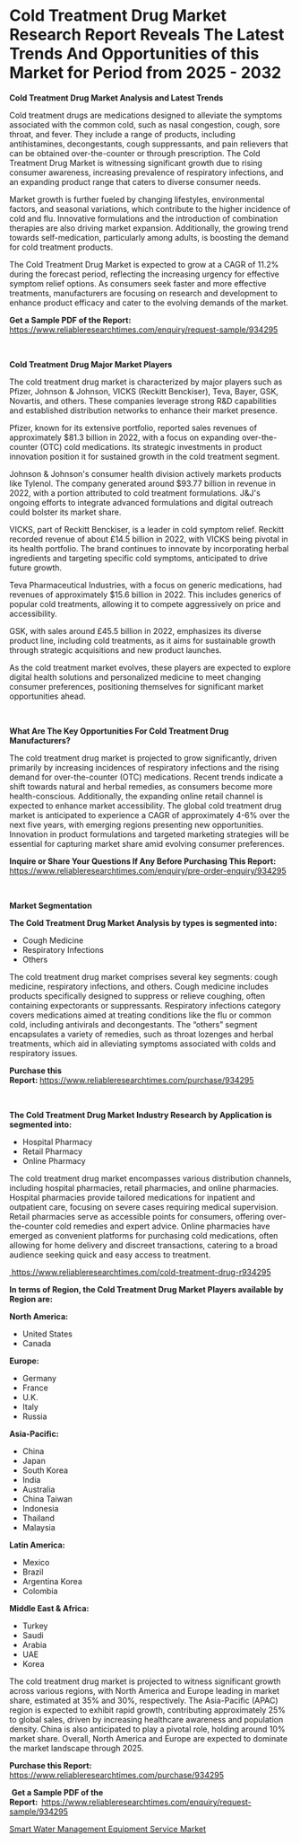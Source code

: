 <p><h1>Cold Treatment Drug Market Research Report Reveals The Latest Trends And Opportunities of this Market for Period from 2025 - 2032</h1></p><p><strong>Cold Treatment Drug Market Analysis and Latest Trends</strong></p>
<p><p>Cold treatment drugs are medications designed to alleviate the symptoms associated with the common cold, such as nasal congestion, cough, sore throat, and fever. They include a range of products, including antihistamines, decongestants, cough suppressants, and pain relievers that can be obtained over-the-counter or through prescription. The Cold Treatment Drug Market is witnessing significant growth due to rising consumer awareness, increasing prevalence of respiratory infections, and an expanding product range that caters to diverse consumer needs.</p><p>Market growth is further fueled by changing lifestyles, environmental factors, and seasonal variations, which contribute to the higher incidence of cold and flu. Innovative formulations and the introduction of combination therapies are also driving market expansion. Additionally, the growing trend towards self-medication, particularly among adults, is boosting the demand for cold treatment products. </p><p>The Cold Treatment Drug Market is expected to grow at a CAGR of 11.2% during the forecast period, reflecting the increasing urgency for effective symptom relief options. As consumers seek faster and more effective treatments, manufacturers are focusing on research and development to enhance product efficacy and cater to the evolving demands of the market.</p></p>
<p><strong>Get a Sample PDF of the Report:&nbsp;</strong> <a href="https://www.reliableresearchtimes.com/enquiry/request-sample/934295?utm_campaign=2733&utm_medium=2&utm_source=Github&utm_content=ia&utm_term=07032025&utm_id=cold-treatment-drug">https://www.reliableresearchtimes.com/enquiry/request-sample/934295</a></p>
<p>&nbsp;</p>
<p><strong>Cold Treatment Drug Major Market Players</strong></p>
<p><p>The cold treatment drug market is characterized by major players such as Pfizer, Johnson & Johnson, VICKS (Reckitt Benckiser), Teva, Bayer, GSK, Novartis, and others. These companies leverage strong R&D capabilities and established distribution networks to enhance their market presence.</p><p>Pfizer, known for its extensive portfolio, reported sales revenues of approximately $81.3 billion in 2022, with a focus on expanding over-the-counter (OTC) cold medications. Its strategic investments in product innovation position it for sustained growth in the cold treatment segment.</p><p>Johnson & Johnson's consumer health division actively markets products like Tylenol. The company generated around $93.77 billion in revenue in 2022, with a portion attributed to cold treatment formulations. J&J's ongoing efforts to integrate advanced formulations and digital outreach could bolster its market share.</p><p>VICKS, part of Reckitt Benckiser, is a leader in cold symptom relief. Reckitt recorded revenue of about £14.5 billion in 2022, with VICKS being pivotal in its health portfolio. The brand continues to innovate by incorporating herbal ingredients and targeting specific cold symptoms, anticipated to drive future growth.</p><p>Teva Pharmaceutical Industries, with a focus on generic medications, had revenues of approximately $15.6 billion in 2022. This includes generics of popular cold treatments, allowing it to compete aggressively on price and accessibility.</p><p>GSK, with sales around £45.5 billion in 2022, emphasizes its diverse product line, including cold treatments, as it aims for sustainable growth through strategic acquisitions and new product launches.</p><p>As the cold treatment market evolves, these players are expected to explore digital health solutions and personalized medicine to meet changing consumer preferences, positioning themselves for significant market opportunities ahead.</p></p>
<p>&nbsp;</p>
<p><strong>What Are The Key Opportunities For Cold Treatment Drug Manufacturers?</strong></p>
<p><p>The cold treatment drug market is projected to grow significantly, driven primarily by increasing incidences of respiratory infections and the rising demand for over-the-counter (OTC) medications. Recent trends indicate a shift towards natural and herbal remedies, as consumers become more health-conscious. Additionally, the expanding online retail channel is expected to enhance market accessibility. The global cold treatment drug market is anticipated to experience a CAGR of approximately 4-6% over the next five years, with emerging regions presenting new opportunities. Innovation in product formulations and targeted marketing strategies will be essential for capturing market share amid evolving consumer preferences.</p></p>
<p><strong>Inquire or Share Your Questions If Any Before Purchasing This Report:</strong> <a href="https://www.reliableresearchtimes.com/enquiry/pre-order-enquiry/934295?utm_campaign=2733&utm_medium=2&utm_source=Github&utm_content=ia&utm_term=07032025&utm_id=cold-treatment-drug">https://www.reliableresearchtimes.com/enquiry/pre-order-enquiry/934295</a></p>
<p>&nbsp;</p>
<p><strong>Market Segmentation</strong></p>
<p><strong>The Cold Treatment Drug Market Analysis by types is segmented into:</strong></p>
<p><ul><li>Cough Medicine</li><li>Respiratory Infections</li><li>Others</li></ul></p>
<p><p>The cold treatment drug market comprises several key segments: cough medicine, respiratory infections, and others. Cough medicine includes products specifically designed to suppress or relieve coughing, often containing expectorants or suppressants. Respiratory infections category covers medications aimed at treating conditions like the flu or common cold, including antivirals and decongestants. The “others” segment encapsulates a variety of remedies, such as throat lozenges and herbal treatments, which aid in alleviating symptoms associated with colds and respiratory issues.</p></p>
<p><strong>Purchase this Report:&nbsp;</strong><a href="https://www.reliableresearchtimes.com/purchase/934295?utm_campaign=2733&utm_medium=2&utm_source=Github&utm_content=ia&utm_term=07032025&utm_id=cold-treatment-drug">https://www.reliableresearchtimes.com/purchase/934295</a></p>
<p>&nbsp;</p>
<p><strong>The Cold Treatment Drug Market Industry Research by Application is segmented into:</strong></p>
<p><ul><li>Hospital Pharmacy</li><li>Retail Pharmacy</li><li>Online Pharmacy</li></ul></p>
<p><p>The cold treatment drug market encompasses various distribution channels, including hospital pharmacies, retail pharmacies, and online pharmacies. Hospital pharmacies provide tailored medications for inpatient and outpatient care, focusing on severe cases requiring medical supervision. Retail pharmacies serve as accessible points for consumers, offering over-the-counter cold remedies and expert advice. Online pharmacies have emerged as convenient platforms for purchasing cold medications, often allowing for home delivery and discreet transactions, catering to a broad audience seeking quick and easy access to treatment.</p></p>
<p><a href="https://www.reliableresearchtimes.com/cold-treatment-drug-r934295?utm_campaign=2733&utm_medium=2&utm_source=Github&utm_content=ia&utm_term=07032025&utm_id=cold-treatment-drug">&nbsp;https://www.reliableresearchtimes.com/cold-treatment-drug-r934295</a></p>
<p><strong>In terms of Region, the Cold Treatment Drug Market Players available by Region are:</strong></p>
<p>
    <p> <strong> North America: </strong>
        <ul>
            <li>United States</li>
            <li>Canada</li>
        </ul>
        </p> 
    <p> <strong> Europe: </strong>
        <ul>
            <li>Germany</li>
            <li>France</li>
            <li>U.K.</li>
            <li>Italy</li>
            <li>Russia</li>
        </ul>
        </p> 
    <p> <strong> Asia-Pacific: </strong>
        <ul>
            <li>China</li>
            <li>Japan</li>
            <li>South Korea</li>
            <li>India</li>
            <li>Australia</li>
            <li>China Taiwan</li>
            <li>Indonesia</li>
            <li>Thailand</li>
            <li>Malaysia</li>
        </ul>
        </p> 
    <p> <strong> Latin America: </strong>
        <ul>
            <li>Mexico</li>
            <li>Brazil</li>
            <li>Argentina Korea</li>
            <li>Colombia</li>
        </ul>
        </p> 
    <p> <strong> Middle East & Africa: </strong>
        <ul>
            <li>Turkey</li>
            <li>Saudi</li>
            <li>Arabia</li>
            <li>UAE</li>
            <li>Korea</li>
        </ul>
    </p>
    </p>
<p><p>The cold treatment drug market is projected to witness significant growth across various regions, with North America and Europe leading in market share, estimated at 35% and 30%, respectively. The Asia-Pacific (APAC) region is expected to exhibit rapid growth, contributing approximately 25% to global sales, driven by increasing healthcare awareness and population density. China is also anticipated to play a pivotal role, holding around 10% market share. Overall, North America and Europe are expected to dominate the market landscape through 2025.</p></p>
<p><strong>Purchase this Report: </strong><a href="https://www.reliableresearchtimes.com/purchase/934295?utm_campaign=2733&utm_medium=2&utm_source=Github&utm_content=ia&utm_term=07032025&utm_id=cold-treatment-drug">https://www.reliableresearchtimes.com/purchase/934295</a></p>
<p>&nbsp;<strong>Get a Sample PDF of the Report:&nbsp;&nbsp;</strong><a href="https://www.reliableresearchtimes.com/enquiry/request-sample/934295?utm_campaign=2733&utm_medium=2&utm_source=Github&utm_content=ia&utm_term=07032025&utm_id=cold-treatment-drug">https://www.reliableresearchtimes.com/enquiry/request-sample/934295</a></p>
<p><strong></strong></p>
<p><p><a href="https://github.com/marlanamarvn/Market-Research-Report-List-1/blob/main/smart-water-management-equipment-service-market.md?utm_campaign=2733&utm_medium=2&utm_source=Github&utm_content=ia&utm_term=07032025&utm_id=cold-treatment-drug">Smart Water Management Equipment Service Market</a></p></p>